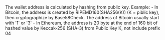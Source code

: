 The wallet address is calculated by hashing from public key.
Example:
    - In Bitcoin, the address is created by RIPEMD160(SHA256(K)) (K = piblic key), then cryptographize by Base58Check. The address of Bitcoin usually start with '1' or '3'
    - In Ethereum, the address is 20 byte at the end of 160 bit of hashed value by Keccak-256 (SHA-3) from Public Key K, not include prefix 04

